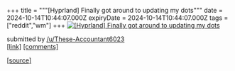 +++
title = """[Hyprland] Finally got around to updating my dots"""
date = 2024-10-14T10:44:07.000Z
expiryDate = 2024-10-14T10:44:07.000Z
tags = ["reddit","wm"]
+++
[![[Hyprland] Finally got around to updating my dots ](https://b.thumbs.redditmedia.com/O9jTmVGt1FT6LGc7OwrVpy4iEm1sxEKbD5Vfkwtsg-o.jpg "[Hyprland] Finally got around to updating my dots ")](https://www.reddit.com/r/unixporn/comments/1g3cu4o/hyprland_finally_got_around_to_updating_my_dots/)

submitted by [/u/These-Accountant6023](https://www.reddit.com/user/These-Accountant6023)  
[\[link\]](https://www.reddit.com/gallery/1g3cu4o) [\[comments\]](https://www.reddit.com/r/unixporn/comments/1g3cu4o/hyprland_finally_got_around_to_updating_my_dots/)

[[source]](https://www.reddit.com/r/unixporn/comments/1g3cu4o/hyprland_finally_got_around_to_updating_my_dots/)
